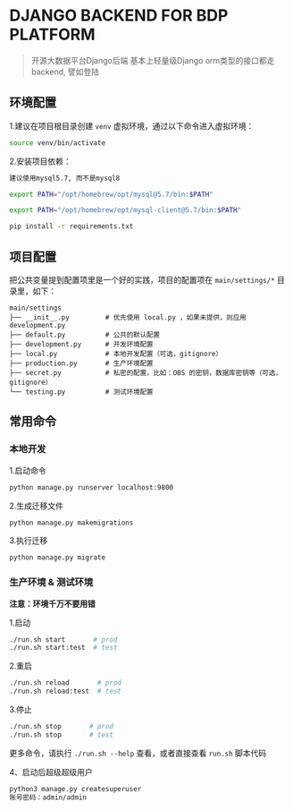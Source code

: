 # DJANGO BACKEND FOR BDP PLATFORM

> 开源大数据平台Django后端
> 基本上轻量级Django orm类型的接口都走backend, 譬如登陆

## 环境配置
1.建议在项目根目录创建 `venv` 虚拟环境，通过以下命令进入虚拟环境：

```bash
source venv/bin/activate
```

2.安装项目依赖：

```bash
建议使用mysql5.7, 而不是mysql8

export PATH="/opt/homebrew/opt/mysql@5.7/bin:$PATH"

export PATH="/opt/homebrew/opt/mysql-client@5.7/bin:$PATH"

pip install -r requirements.txt
```

## 项目配置
把公共变量提到配置项里是一个好的实践，项目的配置项在 `main/settings/*` 目录里，如下：

```
main/settings
├── __init__.py         # 优先使用 local.py ，如果未提供，则应用 development.py
├── default.py          # 公共的默认配置
├── development.py      # 开发环境配置
├── local.py            # 本地开发配置（可选，gitignore）
├── production.py       # 生产环境配置
├── secret.py           # 私密的配置，比如：OBS 的密钥，数据库密钥等（可选，gitignore）
└── testing.py          # 测试环境配置
```

## 常用命令

### 本地开发

1.启动命令

```bash
python manage.py runserver localhost:9800
```

2.生成迁移文件

```bash
python manage.py makemigrations
```

3.执行迁移

```bash
python manage.py migrate
```


### 生产环境 & 测试环境

**注意：环境千万不要用错**

1.启动

```bash
./run.sh start       # prod
./run.sh start:test  # test
```

2.重启

```bash
./run.sh reload       # prod
./run.sh reload:test  # test
```

3.停止

```bash
./run.sh stop       # prod
./run.sh stop       # test
```

更多命令，请执行 `./run.sh --help` 查看，或者直接查看 `run.sh` 脚本代码

4、启动后超级超级用户

```markdown
python3 manage.py createsuperuser
账号密码：admin/admin

```
